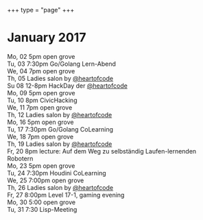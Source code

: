 +++
type = "page"
+++

# January 2017

Mo, 02 5pm open grove</br>
Tu, 03 7:30pm Go/Golang Lern-Abend</br>
We, 04 7pm open grove</br>
Th, 05 Ladies salon by <a href="https://twitter.com/heartofcode">@heartofcode</a></br>
Su 	08 12-8pm HackDay der <a href="https://twitter.com/heartofcode">@heartofcode</a></br>
Mo,	09 5pm open grove</br>
Tu, 10 8pm CivicHacking</br>
We, 11 7pm open grove</br>
Th, 12 Ladies salon by <a href="https://twitter.com/heartofcode">@heartofcode</a> </br>
Mo, 16 5pm open grove</br>
Tu, 17 7:30pm Go/Golang CoLearning</br>
We, 18 7pm open grove</br>
Th, 19 Ladies salon by <a href="https://twitter.com/heartofcode">@heartofcode</a></br>
Fr, 20 8pm lecture: Auf dem Weg zu selbständig Laufen-lernenden Robotern</br>
Mo, 23 5pm open grove</br>
Tu, 24 7:30pm Houdini CoLearning</br>
We, 25 7:00pm open grove</br>
Th, 26 Ladies salon by <a href="https://twitter.com/heartofcode">@heartofcode</a></br>
Fr, 27 8:00pm Level 17-1, gaming evening</br>
Mo, 30 5:00 open grove</br>
Tu, 31 7:30 Lisp-Meeting</br>
